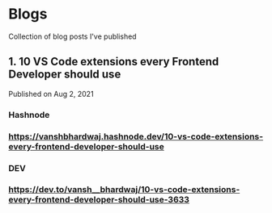 # Blogs
Collection of blog posts I've published

## 1. 10 VS Code extensions every Frontend Developer should use
Published on Aug 2, 2021

### Hashnode 
### https://vanshbhardwaj.hashnode.dev/10-vs-code-extensions-every-frontend-developer-should-use

### DEV
### https://dev.to/vansh__bhardwaj/10-vs-code-extensions-every-frontend-developer-should-use-3633

##
